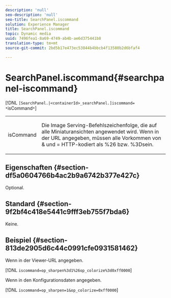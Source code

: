 ```yaml
---
description: 'null'
seo-description: 'null'
seo-title: SearchPanel.iscommand
solution: Experience Manager
title: SearchPanel.iscommand
topic: Dynamic media
uuid: 7496fea1-8a69-4749-ab4b-ae6d375441b8
translation-type: tm+mt
source-git-commit: 2bd5b17e473ec53844b4bbcb4f13580b2d6bfaf4

---
```



# SearchPanel.iscommand{#searchpanel-iscommand}

[!DNL `[SearchPanel.|<containerId>_searchPanel.]iscommand= *`isCommand`*`]

<table id="table_9E7BB12BF371419F88DD4D24EF04632C"> 
 <tbody> 
  <tr> 
   <td colname="col1"> <p> <span class="codeph"><span class="varname"> isCommand</span></span> </p> </td> 
   <td colname="col2"> <p> Die Image Serving-Befehlszeichenfolge, die auf alle Miniaturansichten angewendet wird. Wenn in der URL angegeben, müssen alle Vorkommen von <span class="codeph"> &amp;</span> und <span class="codeph"> =</span> HTTP-kodiert als <span class="codeph"> %26</span> bzw. <span class="codeph"> %3D</span>sein. </p> </td> 
  </tr> 
 </tbody> 
</table>

## Eigenschaften {#section-df5a0604766b4ac2b9a6742b377e427c}

Optional.

## Standard {#section-9f2bf4c418e5441c9fff3eb755f7bda6}

Keine.

## Beispiel {#section-813de2905d6c44c0991cfe0931581462}

Wenn in der Viewer-URL angegeben.

[!DNL `iscommand=op_sharpen%3d1%26op_colorize%3d0xff0000`]

Wenn in den Konfigurationsdaten angegeben.

[!DNL `iscommand=op_sharpen=1&op_colorize=0xff0000`]

